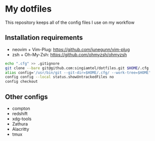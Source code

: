 # My dotfiles

This repository keeps all of the config files I use on my workflow

## Installation requirements

- neovim + Vim-Plug: https://github.com/junegunn/vim-plug
- zsh + Oh-My-Zsh: https://github.com/ohmyzsh/ohmyzsh

```bash
echo ".cfg" >> .gitignore
git clone --bare git@github.com:singiamtel/dotfiles.git $HOME/.cfg
alias config='/usr/bin/git --git-dir=$HOME/.cfg/ --work-tree=$HOME'
config config --local status.showUntrackedFiles no
config checkout
```

## Other configs
- compton
- redshift
- xdg-tools
- Zathura
- Alacritty
- tmux
